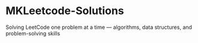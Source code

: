 # MKLeetcode-Solutions
Solving LeetCode one problem at a time — algorithms, data structures, and problem-solving skills

